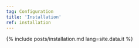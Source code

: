 ```yaml
---
tag: Configuration
title: 'Installation'
ref: installation
---
```


{% include posts/installation.md lang=site.data.it %}
